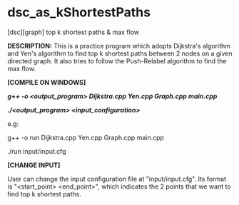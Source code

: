 # dsc_as_kShortestPaths
[dsc][graph] top k shortest paths &amp; max flow

**DESCRIPTION:** This is a practice program which adopts Dijkstra's algorithm and Yen's algorithm to find top k shortest paths between 2 nodes on a given directed graph. It also tries to follow the Push-Relabel algorithm to find the max flow.

**[COMPILE ON WINDOWS]**

***g++ -o <output_program> Dijkstra.cpp Yen.cpp Graph.cpp main.cpp***

***./<output_program> <input_configuration>***

e.g:

g++ -o run Dijkstra.cpp Yen.cpp Graph.cpp main.cpp

./run input/input.cfg

**[CHANGE INPUT]**

User can change the input configuration file at "input/input.cfg". Its format is "<start_point> <end_point>", which indicates the 2 points that we want to find top k shortest paths.

